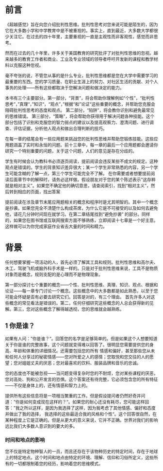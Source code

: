 # 前言
《超越感觉》旨在向您介绍批判性思维。批判性思考对您来说可能是陌生的，因为它在大多数小学和中学教育中是不被重视的。事实上，直到最近，大多数大学都很少关注它。在过去的四十年里，主要重视的一直是主观性而非客观性，感觉而非思考。

然而在过去的几十年里，许多关于美国教育的研究批评了对批判性思维的忽视。越来越多的教育工作者和商业、工业及专业领域的领导者呼吁开发新的课程和教学材料以克服这种忽视。

毫不夸张的说，不管您从事的是什么专业，批判性思维都是您在大学中需要学习的最重要的东西。您的学习质量、在职业生涯上的努力、对社区生活的贡献、对个人事务的处理——所有这些都取决于您解决问题和做决定的能力。

本书有三个主要部分。第一部分，“背景”，将会帮助你理解例如“个性”，“批判性思考”，”真理“，”知识“，“观点”，”根据“和”论证“这些重要的概念，并帮助您克服会阻碍批判性思考的态度和观点。
第二部分，“陷阱”，将会教你识别和避免最常见的思维错误。
第三部分，“策略”，将会帮助你获得用于解决问题各种技能。这个部分包括了识别和克服您的智力弱点的建议以及提高观察力、澄清问题、进行调查、评估证据，分析他人观点和做出合理判断的技巧。

在每一章的结尾会有一些应用题来挑战您的批判性思维并帮助您锻炼技能。这些应用题涵盖了实时和永恒的问题。前十三章中，每一章的最后一个应用题都会邀请你研究一个特别重要的问题，关于这个问题，人们的意见是存在分歧的。

学生有时候会认为教科书必须逐页阅读，提前阅读会违反某些不成文的规定。这种观点是错误的。学生的背景知识差异很大；某一个学生非常熟悉的内容，另一个学生可能含糊的了解一点，第三个学生可能完全不了解。
在你需要或者想要提前阅读后面章节中的解释时，请务必这样做。假设朋友对于您的某个陈述表示“这存粹就是相对主义”。如果您不确定他的确切意思，请查阅索引，找到“相对主义”，然后转到相应的页面，找出答案

提前阅读在涉及章节末尾应用题相关的概念和程序时是尤其明智的。其中一个概念是抄袭。如果您完全不清楚什么构成茶席，为什么它是不可接受的以及如何去避免他，请花几分钟时间现在就学习。在第二章结尾找到“避免抄袭”
的部分。同样的，如果您在图书馆或互联网搜索方面不够熟练，立即阅读十七章是一个好主意。这样做可以为你完成家庭作业省去大量的时间和精力。

# 背景
任何想要掌握一项活动的人，首先必须了解其工具和规则。批判性思维和高尔夫、木工、驾驶飞机或脑外科手术是一样的。只是对于批判性思维来说，工具不是物质对象而是概念，规则支配的是心理而不是物理现象。

第一部分探讨七个重要的概念——个性、批判性思维、真理、知识、观点、根据和论证——每一章专门讨论一个概念。这些概念中的大多数都是如此熟悉，以至于您可能会怀疑是否有必要去研究它们。回答是对的，有三个理由。
首先许多人对这些概念的常见看法是错误的。第二，任何仔细研究这些概念的人总会获得新的见解。第三，您对这些概念了解得越透彻，您的思维就会越熟练。

## 1 你是谁？
如果有人问：”你是谁？“。回答您的名字是足够简单的。但是如果这个人想要知道关于你是谁的完整故事，这个问题就变得难以回答了。很明显您需要提供您的身高、年龄和体重的详细情况。还需要包括您的所有
情感和偏好，甚至那些您从未和任何人分享过的秘密情感——您对所爱之人的感情；您取悦和您交往的人的愿望；您对姐姐丈夫的厌恶；您对最喜欢的饮料、服装品牌和音乐的忠诚。

您的态度也不能被忽视——当问题变得复杂时您的不耐烦，您对某些课程的厌恶，您对高处、狗和公开发言的恐惧。这个答案还有待完整，它必须包含您的所有特征——不仅是身体上的，还有情感和智力上的。

提供所有这些信息将是一项相当繁重的工作。但是假设提问者仍然好奇并问道：”你是如何变成现在这样的？“。如果您的耐心还没有耗尽，您可能这样回答：”我之所以这样，是因为我选择了这样，因为我考虑了其他情感、偏好和态度并做出了我的选择，
我选择的这些最适合我的风格和个性“。这个回答很自然，在某种程度上它是正确的。但是从更大的意义来说，它并不正确。世界对我们的影响远比我们大多数人意识到的要大的多。

### 时间和地点的影响
您不仅是特定物种智人的一员，而且还存在于该物种历史的特定时间，存在于地球上的特定地点。这个时间和地点由特定的环境、理解、信仰和习俗所定义，这些所有的一切都限制着您的经历，影响着您的思维模式。



